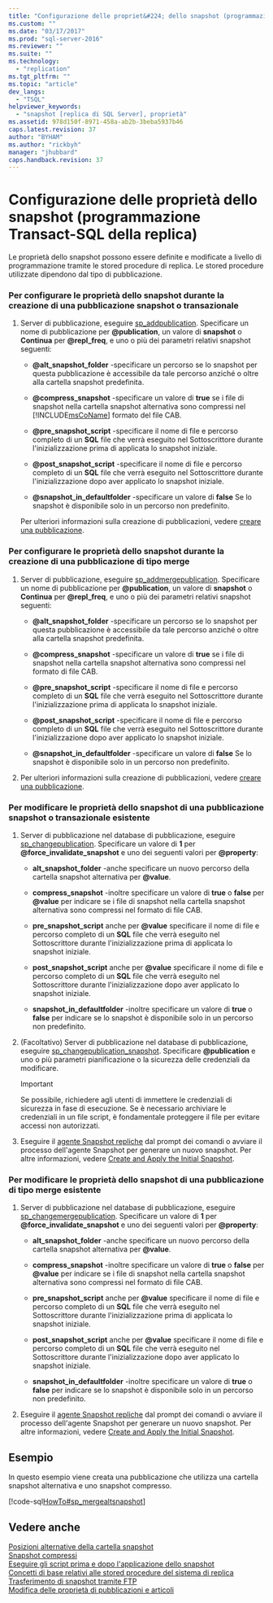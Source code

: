 ```yaml
---
title: "Configurazione delle propriet&#224; dello snapshot (programmazione Transact-SQL della replica) | Microsoft Docs"
ms.custom: ""
ms.date: "03/17/2017"
ms.prod: "sql-server-2016"
ms.reviewer: ""
ms.suite: ""
ms.technology: 
  - "replication"
ms.tgt_pltfrm: ""
ms.topic: "article"
dev_langs: 
  - "TSQL"
helpviewer_keywords: 
  - "snapshot [replica di SQL Server], proprietà"
ms.assetid: 978d150f-8971-458a-ab2b-3beba5937b46
caps.latest.revision: 37
author: "BYHAM"
ms.author: "rickbyh"
manager: "jhubbard"
caps.handback.revision: 37
---
```

# Configurazione delle propriet&#224; dello snapshot (programmazione Transact-SQL della replica)
  Le proprietà dello snapshot possono essere definite e modificate a livello di programmazione tramite le stored procedure di replica. Le stored procedure utilizzate dipendono dal tipo di pubblicazione.  
  
### Per configurare le proprietà dello snapshot durante la creazione di una pubblicazione snapshot o transazionale  
  
1.  Server di pubblicazione, eseguire [sp_addpublication](../../../relational-databases/system-stored-procedures/sp-addpublication-transact-sql.md). Specificare un nome di pubblicazione per **@publication**, un valore di **snapshot** o **Continua** per **@repl_freq**, e uno o più dei parametri relativi snapshot seguenti:  
  
    -   **@alt_snapshot_folder** -specificare un percorso se lo snapshot per questa pubblicazione è accessibile da tale percorso anziché o oltre alla cartella snapshot predefinita.  
  
    -   **@compress_snapshot** -specificare un valore di **true** se i file di snapshot nella cartella snapshot alternativa sono compressi nel [!INCLUDE[msCoName](../../../includes/msconame-md.md)] formato del file CAB.  
  
    -   **@pre_snapshot_script** -specificare il nome di file e percorso completo di un **SQL** file che verrà eseguito nel Sottoscrittore durante l'inizializzazione prima di applicata lo snapshot iniziale.  
  
    -   **@post_snapshot_script** -specificare il nome di file e percorso completo di un **SQL** file che verrà eseguito nel Sottoscrittore durante l'inizializzazione dopo aver applicato lo snapshot iniziale.  
  
    -   **@snapshot_in_defaultfolder** -specificare un valore di **false** Se lo snapshot è disponibile solo in un percorso non predefinito.  
  
     Per ulteriori informazioni sulla creazione di pubblicazioni, vedere [creare una pubblicazione](../../../relational-databases/replication/publish/create-a-publication.md).  
  
### Per configurare le proprietà dello snapshot durante la creazione di una pubblicazione di tipo merge  
  
1.  Server di pubblicazione, eseguire [sp_addmergepublication](../../../relational-databases/system-stored-procedures/sp-addmergepublication-transact-sql.md). Specificare un nome di pubblicazione per **@publication**, un valore di **snapshot** o **Continua** per **@repl_freq**, e uno o più dei parametri relativi snapshot seguenti:  
  
    -   **@alt_snapshot_folder** -specificare un percorso se lo snapshot per questa pubblicazione è accessibile da tale percorso anziché o oltre alla cartella snapshot predefinita.  
  
    -   **@compress_snapshot** -specificare un valore di **true** se i file di snapshot nella cartella snapshot alternativa sono compressi nel formato di file CAB.  
  
    -   **@pre_snapshot_script** -specificare il nome di file e percorso completo di un **SQL** file che verrà eseguito nel Sottoscrittore durante l'inizializzazione prima di applicata lo snapshot iniziale.  
  
    -   **@post_snapshot_script** -specificare il nome di file e percorso completo di un **SQL** file che verrà eseguito nel Sottoscrittore durante l'inizializzazione dopo aver applicato lo snapshot iniziale.  
  
    -   **@snapshot_in_defaultfolder** -specificare un valore di **false** Se lo snapshot è disponibile solo in un percorso non predefinito.  
  
2.  Per ulteriori informazioni sulla creazione di pubblicazioni, vedere [creare una pubblicazione](../../../relational-databases/replication/publish/create-a-publication.md).  
  
### Per modificare le proprietà dello snapshot di una pubblicazione snapshot o transazionale esistente  
  
1.  Server di pubblicazione nel database di pubblicazione, eseguire [sp_changepublication](../../../relational-databases/system-stored-procedures/sp-changepublication-transact-sql.md). Specificare un valore di **1** per **@force_invalidate_snapshot** e uno dei seguenti valori per **@property**:  
  
    -   **alt_snapshot_folder** -anche specificare un nuovo percorso della cartella snapshot alternativa per **@value**.  
  
    -   **compress_snapshot** -inoltre specificare un valore di **true** o **false** per **@value** per indicare se i file di snapshot nella cartella snapshot alternativa sono compressi nel formato di file CAB.  
  
    -   **pre_snapshot_script** anche per **@value** specificare il nome di file e percorso completo di un **SQL** file che verrà eseguito nel Sottoscrittore durante l'inizializzazione prima di applicata lo snapshot iniziale.  
  
    -   **post_snapshot_script** anche per **@value** specificare il nome di file e percorso completo di un **SQL** file che verrà eseguito nel Sottoscrittore durante l'inizializzazione dopo aver applicato lo snapshot iniziale.  
  
    -   **snapshot_in_defaultfolder** -inoltre specificare un valore di **true** o **false** per indicare se lo snapshot è disponibile solo in un percorso non predefinito.  
  
2.  (Facoltativo) Server di pubblicazione nel database di pubblicazione, eseguire [sp_changepublication_snapshot](../../../relational-databases/system-stored-procedures/sp-changepublication-snapshot-transact-sql.md). Specificare **@publication** e uno o più parametri pianificazione o la sicurezza delle credenziali da modificare.  
  
    > [!IMPORTANT]  
    >  Se possibile, richiedere agli utenti di immettere le credenziali di sicurezza in fase di esecuzione. Se è necessario archiviare le credenziali in un file script, è fondamentale proteggere il file per evitare accessi non autorizzati.  
  
3.  Eseguire il [agente Snapshot repliche](../../../relational-databases/replication/agents/replication-snapshot-agent.md) dal prompt dei comandi o avviare il processo dell'agente Snapshot per generare un nuovo snapshot. Per altre informazioni, vedere [Create and Apply the Initial Snapshot](../../../relational-databases/replication/create-and-apply-the-initial-snapshot.md).  
  
### Per modificare le proprietà dello snapshot di una pubblicazione di tipo merge esistente  
  
1.  Server di pubblicazione nel database di pubblicazione, eseguire [sp_changemergepublication](../../../relational-databases/system-stored-procedures/sp-changemergepublication-transact-sql.md). Specificare un valore di **1** per **@force_invalidate_snapshot** e uno dei seguenti valori per **@property**:  
  
    -   **alt_snapshot_folder** -anche specificare un nuovo percorso della cartella snapshot alternativa per **@value**.  
  
    -   **compress_snapshot** -inoltre specificare un valore di **true** o **false** per **@value** per indicare se i file di snapshot nella cartella snapshot alternativa sono compressi nel formato di file CAB.  
  
    -   **pre_snapshot_script** anche per **@value** specificare il nome di file e percorso completo di un **SQL** file che verrà eseguito nel Sottoscrittore durante l'inizializzazione prima di applicata lo snapshot iniziale.  
  
    -   **post_snapshot_script** anche per **@value** specificare il nome di file e percorso completo di un **SQL** file che verrà eseguito nel Sottoscrittore durante l'inizializzazione dopo aver applicato lo snapshot iniziale.  
  
    -   **snapshot_in_defaultfolder** -inoltre specificare un valore di **true** o **false** per indicare se lo snapshot è disponibile solo in un percorso non predefinito.  
  
2.  Eseguire il [agente Snapshot repliche](../../../relational-databases/replication/agents/replication-snapshot-agent.md) dal prompt dei comandi o avviare il processo dell'agente Snapshot per generare un nuovo snapshot. Per altre informazioni, vedere [Create and Apply the Initial Snapshot](../../../relational-databases/replication/create-and-apply-the-initial-snapshot.md).  
  
## Esempio  
 In questo esempio viene creata una pubblicazione che utilizza una cartella snapshot alternativa e uno snapshot compresso.  
  
 [!code-sql[HowTo#sp_mergealtsnapshot](../../../relational-databases/replication/codesnippet/tsql/configure-snapshot-prope_1.sql)]  
  
## Vedere anche  
 [Posizioni alternative della cartella snapshot](../../../relational-databases/replication/alternate-snapshot-folder-locations.md)   
 [Snapshot compressi](../../../relational-databases/replication/compressed-snapshots.md)   
 [Eseguire gli script prima e dopo l'applicazione dello snapshot](../../../relational-databases/replication/execute-scripts-before-and-after-the-snapshot-is-applied.md)   
 [Concetti di base relativi alle stored procedure del sistema di replica](../../../relational-databases/replication/concepts/replication-system-stored-procedures-concepts.md)   
 [Trasferimento di snapshot tramite FTP](../../../relational-databases/replication/transfer-snapshots-through-ftp.md)   
 [Modifica delle proprietà di pubblicazioni e articoli](../../../relational-databases/replication/publish/change-publication-and-article-properties.md)  
  
  